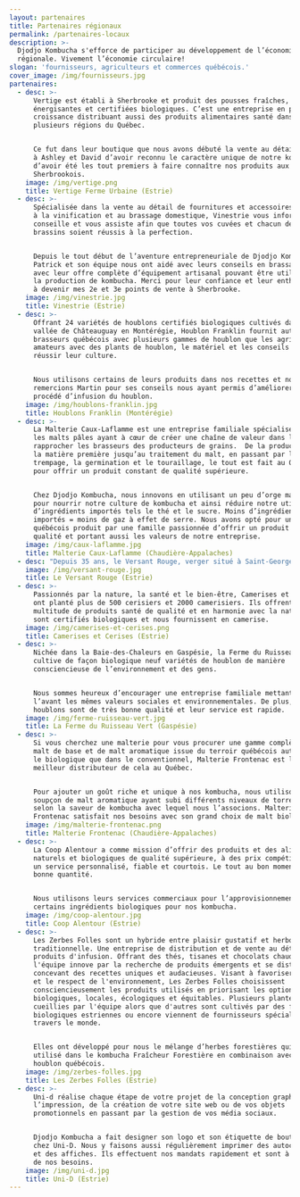 ```yaml
---
layout: partenaires
title: Partenaires régionaux
permalink: /partenaires-locaux
description: >-
  Djodjo Kombucha s'efforce de participer au développement de l’économie
  régionale. Vivement l’économie circulaire!
slogan: 'fournisseurs, agriculteurs et commerces québécois.'
cover_image: /img/fournisseurs.jpg
partenaires:
  - desc: >-
      Vertige est établi à Sherbrooke et produit des pousses fraîches,
      énergisantes et certifiées biologiques. C’est une entreprise en pleine
      croissance distribuant aussi des produits alimentaires santé dans
      plusieurs régions du Québec.


      Ce fut dans leur boutique que nous avons débuté la vente au détail. Merci
      à Ashley et David d’avoir reconnu le caractère unique de notre kombucha et
      d’avoir été les tout premiers à faire connaître nos produits aux
      Sherbrookois.
    image: /img/vertige.png
    title: Vertige Ferme Urbaine (Estrie)
  - desc: >-
      Spécialisée dans la vente au détail de fournitures et accessoires destinés
      à la vinification et au brassage domestique, Vinestrie vous informe, vous
      conseille et vous assiste afin que toutes vos cuvées et chacun de vos
      brassins soient réussis à la perfection.


      Depuis le tout début de l’aventure entrepreneuriale de Djodjo Kombucha,
      Patrick et son équipe nous ont aidé avec leurs conseils en brassage et
      avec leur offre complète d’équipement artisanal pouvant être utilisé pour
      la production de kombucha. Merci pour leur confiance et leur enthousiasme
      à devenir mes 2e et 3e points de vente à Sherbrooke.
    image: /img/vinestrie.jpg
    title: Vinestrie (Estrie)
  - desc: >-
      Offrant 24 variétés de houblons certifiés biologiques cultivés dans la
      vallée de Châteauguay en Montérégie, Houblon Franklin fournit autant les
      brasseurs québécois avec plusieurs gammes de houblon que les agriculteurs
      amateurs avec des plants de houblon, le matériel et les conseils pour
      réussir leur culture.


      Nous utilisons certains de leurs produits dans nos recettes et nous
      remercions Martin pour ses conseils nous ayant permis d’améliorer notre
      procédé d’infusion du houblon.
    image: /img/houblons-franklin.jpg
    title: Houblons Franklin (Montérégie)
  - desc: >-
      La Malterie Caux-Laflamme est une entreprise familiale spécialisée dans
      les malts pâles ayant à cœur de créer une chaîne de valeur dans le but de
      rapprocher les brasseurs des producteurs de grains.  De la production de
      la matière première jusqu’au traitement du malt, en passant par le
      trempage, la germination et le touraillage, le tout est fait au Québec
      pour offrir un produit constant de qualité supérieure.


      Chez Djodjo Kombucha, nous innovons en utilisant un peu d’orge maltée pâle
      pour nourrir notre culture de kombucha et ainsi réduire notre utilisation
      d’ingrédients importés tels le thé et le sucre. Moins d’ingrédients
      importés = moins de gaz à effet de serre. Nous avons opté pour un malt
      québécois produit par une famille passionnée d’offrir un produit de
      qualité et portant aussi les valeurs de notre entreprise.
    image: /img/caux-laflamme.jpg
    title: Malterie Caux-Laflamme (Chaudière-Appalaches)
  - desc: "Depuis 35 ans, le Versant Rouge, verger situé à Saint-Georges-de-Windsor, est une entreprise spécialisée dans la culture et la transformation de pommes, de fraises et autres fruits en confitures, gelées, beurres et jus.\tTous les produits sont transformés dans la ferme familiale du Versant Rouge.\n\nLe Versant Rouge agit comme fournisseur et sous-traitant de jus pour Djodjo Kombucha. Nous sommes fiers de faire affaire avec une entreprise familiale de la région ayant converti ses opérations au biologique en 2011. Toujours un plaisir de collaborer avec le sympathique Donald."
    image: /img/versant-rouge.jpg
    title: Le Versant Rouge (Estrie)
  - desc: >-
      Passionnés par la nature, la santé et le bien-être, Camerises et Cerises
      ont planté plus de 500 cerisiers et 2000 camerisiers. Ils offrent une
      multitude de produits santé de qualité et en harmonie avec la nature. Ils
      sont certifiés biologiques et nous fournissent en camerise.
    image: /img/camerises-et-cerises.png
    title: Camerises et Cerises (Estrie)
  - desc: >-
      Nichée dans la Baie-des-Chaleurs en Gaspésie, la Ferme du Ruisseau Vert
      cultive de façon biologique neuf variétés de houblon de manière
      consciencieuse de l’environnement et des gens.


      Nous sommes heureux d’encourager une entreprise familiale mettant de
      l’avant les mêmes valeurs sociales et environnementales. De plus, leurs
      houblons sont de très bonne qualité et leur service est rapide.
    image: /img/ferme-ruisseau-vert.jpg
    title: La Ferme du Ruisseau Vert (Gaspésie)
  - desc: >-
      Si vous cherchez une malterie pour vous procurer une gamme complète de
      malt de base et de malt aromatique issue du terroir québécois autant dans
      le biologique que dans le conventionnel, Malterie Frontenac est le
      meilleur distributeur de cela au Québec.


      Pour ajouter un goût riche et unique à nos kombucha, nous utilisons un
      soupçon de malt aromatique ayant subi différents niveaux de torréfaction
      selon la saveur de kombucha avec lequel nous l’associons. Malterie
      Frontenac satisfait nos besoins avec son grand choix de malt biologique.
    image: /img/malterie-frontenac.png
    title: Malterie Frontenac (Chaudière-Appalaches)
  - desc: >-
      La Coop Alentour a comme mission d’offrir des produits et des aliments
      naturels et biologiques de qualité supérieure, à des prix compétitifs avec
      un service personnalisé, fiable et courtois. Le tout au bon moment et en
      bonne quantité.


      Nous utilisons leurs services commerciaux pour l’approvisionnement en
      certains ingrédients biologiques pour nos kombucha.
    image: /img/coop-alentour.jpg
    title: Coop Alentour (Estrie)
  - desc: >-
      Les Zerbes Folles sont un hybride entre plaisir gustatif et herboristerie
      traditionnelle. Une entreprise de distribution et de vente au détail de
      produits d'infusion. Offrant des thés, tisanes et chocolats chauds,
      l'équipe innove par la recherche de produits émergents et se distingue en
      concevant des recettes uniques et audacieuses. Visant à favoriser la santé
      et le respect de l'environnement, Les Zerbes Folles choisissent
      consciencieusement les produits utilisés en priorisant les options
      biologiques, locales, écologiques et équitables. Plusieurs plantes sont
      cueillies par l'équipe alors que d'autres sont cultivés par des fermes
      biologiques estriennes ou encore viennent de fournisseurs spécialisés à
      travers le monde.


      Elles ont développé pour nous le mélange d’herbes forestières qui est
      utilisé dans le kombucha Fraîcheur Forestière en combinaison avec du
      houblon québécois.
    image: /img/zerbes-folles.jpg
    title: Les Zerbes Folles (Estrie)
  - desc: >-
      Uni-d réalise chaque étape de votre projet de la conception graphique à
      l’impression, de la création de votre site web ou de vos objets
      promotionnels en passant par la gestion de vos média sociaux.


      Djodjo Kombucha a fait designer son logo et son étiquette de bouteille
      chez Uni-D. Nous y faisons aussi régulièrement imprimer des autocollants
      et des affiches. Ils effectuent nos mandats rapidement et sont à l’écoute
      de nos besoins.
    image: /img/uni-d.jpg
    title: Uni-D (Estrie)
---
```



